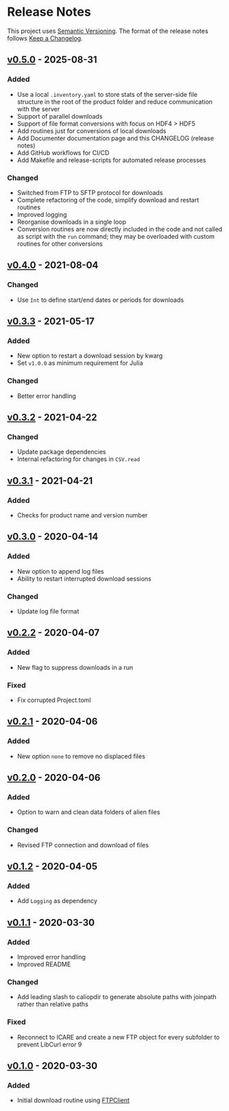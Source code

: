 # Release Notes

This project uses [Semantic Versioning](https://semver.org/spec/v2.0.0.html).
The format of the release notes follows [Keep a Changelog](https://keepachangelog.com/en/1.0.0/).

## [v0.5.0] - 2025-08-31

### Added

- Use a local `.inventory.yaml` to store stats of the server-side file structure
  in the root of the product folder and reduce communication with the server
- Support of parallel downloads
- Support of file format conversions with focus on HDF4 > HDF5
- Add routines just for conversions of local downloads
- Add Documenter documentation page and this CHANGELOG (release notes)
- Add GitHub workflows for CI/CD
- Add Makefile and release-scripts for automated release processes

### Changed

- Switched from FTP to SFTP protocol for downloads
- Complete refactoring of the code, simplify download and restart routines
- Improved logging
- Reorganise downloads in a single loop
- Conversion routines are now directly included in the code and not called as script with the
  `run` command; they may be overloaded with custom routines for other conversions

## [v0.4.0] - 2021-08-04

### Changed

- Use `Int` to define start/end dates or periods for downloads

## [v0.3.3] - 2021-05-17

### Added

- New option to restart a download session by kwarg
- Set `v1.0.0` as minimum requirement for Julia

### Changed

- Better error handling

## [v0.3.2] - 2021-04-22

### Changed

- Update package dependencies
- Internal refactoring for changes in `CSV.read`

## [v0.3.1] - 2021-04-21

### Added

- Checks for product name and version number

## [v0.3.0] - 2020-04-14

### Added

- New option to append log files
- Ability to restart interrupted download sessions

### Changed

- Update log file format

## [v0.2.2] - 2020-04-07

### Added

- New flag to suppress downloads in a run

### Fixed

- Fix corrupted Project.toml

## [v0.2.1] - 2020-04-06

### Added

- New option `none` to remove no displaced files

## [v0.2.0] - 2020-04-06

### Added

- Option to warn and clean data folders of alien files

### Changed

- Revised FTP connection and download of files

## [v0.1.2] - 2020-04-05

### Added

- Add `Logging` as dependency

## [v0.1.1] - 2020-03-30

### Added

- Improved error handling
- Improved README

### Changed

- Add leading slash to caliopdir to generate absolute paths with joinpath
rather than relative paths

### Fixed

- Reconnect to ICARE and create a new FTP object for every subfolder to
prevent LibCurl error 9

## [v0.1.0] - 2020-03-30

### Added

- Initial download routine using [FTPClient](https://github.com/invenia/FTPClient.jl.git)


<!-- Links generated by Changelog.jl -->

[v0.1.0]: https://github.com/LIM-AeroCloud/ICARE.jl/releases/tag/v0.1.0
[v0.1.1]: https://github.com/LIM-AeroCloud/ICARE.jl/releases/tag/v0.1.1
[v0.1.2]: https://github.com/LIM-AeroCloud/ICARE.jl/releases/tag/v0.1.2
[v0.2.0]: https://github.com/LIM-AeroCloud/ICARE.jl/releases/tag/v0.2.0
[v0.2.1]: https://github.com/LIM-AeroCloud/ICARE.jl/releases/tag/v0.2.1
[v0.2.2]: https://github.com/LIM-AeroCloud/ICARE.jl/releases/tag/v0.2.2
[v0.3.0]: https://github.com/LIM-AeroCloud/ICARE.jl/releases/tag/v0.3.0
[v0.3.1]: https://github.com/LIM-AeroCloud/ICARE.jl/releases/tag/v0.3.1
[v0.3.2]: https://github.com/LIM-AeroCloud/ICARE.jl/releases/tag/v0.3.2
[v0.3.3]: https://github.com/LIM-AeroCloud/ICARE.jl/releases/tag/v0.3.3
[v0.4.0]: https://github.com/LIM-AeroCloud/ICARE.jl/releases/tag/v0.4.0
[v0.5.0]: https://github.com/LIM-AeroCloud/ICARE.jl/releases/tag/v0.5.0
